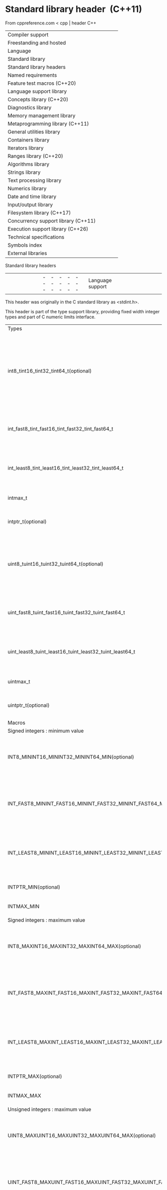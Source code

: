 # Standard library header <cstdint> (C++11)

From cppreference.com
< cpp‎ | header
C++

|  |  |  |  |  |
| --- | --- | --- | --- | --- |
| Compiler support | | | | |
| Freestanding and hosted | | | | |
| Language | | | | |
| Standard library | | | | |
| Standard library headers | | | | |
| Named requirements | | | | |
| Feature test macros (C++20) | | | | |
| Language support library | | | | |
| Concepts library (C++20) | | | | |
| Diagnostics library | | | | |
| Memory management library | | | | |
| Metaprogramming library (C++11) | | | | |
| General utilities library | | | | |
| Containers library | | | | |
| Iterators library | | | | |
| Ranges library (C++20) | | | | |
| Algorithms library | | | | |
| Strings library | | | | |
| Text processing library | | | | |
| Numerics library | | | | |
| Date and time library | | | | |
| Input/output library | | | | |
| Filesystem library (C++17) | | | | |
| Concurrency support library (C++11) | | | | |
| Execution support library (C++26) | | | | |
| Technical specifications | | | | |
| Symbols index | | | | |
| External libraries | | | | |

Standard library headers

|  |  |  |  |  |  |  |  |  |  |  |  |  |  |  |  |  |  |  |  |  |  |  |  |  |  |  |  |  |  |  |  |  |  |  |  |  |  |  |  |  |  |  |  |  |  |  |  |  |  |  |  |  |  |  |  |  |  |  |  |  |  |  |  |  |  |  |  |  |  |  |  |  |  |  |  |  |  |  |  |  |  |  |  |  |  |  |  |  |  |  |  |  |  |  |  |  |  |  |  |  |  |  |  |  |  |  |  |  |  |  |  |  |  |  |  |  |  |  |  |  |  |  |  |  |  |  |  |  |  |  |  |  |  |  |  |  |  |  |  |  |  |  |  |  |  |  |  |  |  |  |  |  |  |  |  |  |  |  |  |  |  |  |  |  |  |  |  |  |  |  |  |  |  |  |  |  |  |  |  |  |  |  |  |  |  |  |  |  |  |  |  |  |  |  |  |  |  |  |  |  |  |  |  |  |  |  |  |  |  |  |  |  |  |  |  |  |  |  |  |  |  |  |  |  |  |  |  |  |  |  |  |  |  |  |  |  |  |  |  |  |  |  |  |  |  |  |  |  |  |  |  |  |  |  |  |  |  |  |  |  |  |  |  |  |  |  |  |  |  |  |  |  |  |  |  |  |  |  |  |  |  |  |  |  |  |  |  |  |  |  |  |  |  |  |  |  |  |  |  |  |  |  |  |  |  |  |  |  |  |  |  |  |  |  |  |  |  |  |  |  |  |  |  |  |  |  |  |  |  |  |  |  |  |  |  |  |  |  |  |  |  |  |  |  |  |  |  |  |  |  |  |  |  |  |  |  |  |  |  |  |  |  |  |  |  |  |  |  |  |  |  |  |  |  |  |  |  |  |  |  |  |  |  |  |  |  |  |  |  |  |  |  |  |  |  |  |  |  |  |  |  |  |  |  |  |  |  |  |  |  |  |  |  |  |  |  |  |  |  |  |  |  |  |  |  |  |  |  |  |  |  |  |  |  |  |  |  |  |  |  |  |  |  |  |  |  |  |  |  |  |  |  |  |  |  |  |  |  |  |  |  |  |  |  |  |  |  |  |  |  |  |  |  |  |  |  |  |  |  |  |  |  |  |  |  |  |  |  |  |  |  |  |  |  |  |  |  |  |  |  |  |  |  |  |  |  |  |  |  |  |  |  |  |  |  |  |  |  |  |  |  |  |  |  |  |  |  |  |  |  |  |  |  |  |  |  |  |  |  |  |  |  |  |  |  |  |  |  |  |  |  |  |  |  |  |  |  |  |  |  |  |  |  |  |  |  |  |  |  |  |  |  |  |  |  |  |  |  |  |  |  |  |  |  |  |  |  |  |  |  |  |  |  |  |  |  |  |  |  |  |  |  |  |  |  |  |  |  |  |  |  |  |  |  |  |  |  |  |  |  |  |  |  |  |  |  |  |  |  |  |  |  |  |  |  |  |  |  |  |  |  |  |  |  |  |  |  |  |  |  |  |  |  |  |  |  |  |  |  |  |  |  |  |  |  |  |  |  |  |  |  |  |  |  |  |  |  |  |  |  |  |  |  |  |  |  |  |  |  |  |  |  |  |  |  |  |  |  |  |  |  |  |  |
| --- | --- | --- | --- | --- | --- | --- | --- | --- | --- | --- | --- | --- | --- | --- | --- | --- | --- | --- | --- | --- | --- | --- | --- | --- | --- | --- | --- | --- | --- | --- | --- | --- | --- | --- | --- | --- | --- | --- | --- | --- | --- | --- | --- | --- | --- | --- | --- | --- | --- | --- | --- | --- | --- | --- | --- | --- | --- | --- | --- | --- | --- | --- | --- | --- | --- | --- | --- | --- | --- | --- | --- | --- | --- | --- | --- | --- | --- | --- | --- | --- | --- | --- | --- | --- | --- | --- | --- | --- | --- | --- | --- | --- | --- | --- | --- | --- | --- | --- | --- | --- | --- | --- | --- | --- | --- | --- | --- | --- | --- | --- | --- | --- | --- | --- | --- | --- | --- | --- | --- | --- | --- | --- | --- | --- | --- | --- | --- | --- | --- | --- | --- | --- | --- | --- | --- | --- | --- | --- | --- | --- | --- | --- | --- | --- | --- | --- | --- | --- | --- | --- | --- | --- | --- | --- | --- | --- | --- | --- | --- | --- | --- | --- | --- | --- | --- | --- | --- | --- | --- | --- | --- | --- | --- | --- | --- | --- | --- | --- | --- | --- | --- | --- | --- | --- | --- | --- | --- | --- | --- | --- | --- | --- | --- | --- | --- | --- | --- | --- | --- | --- | --- | --- | --- | --- | --- | --- | --- | --- | --- | --- | --- | --- | --- | --- | --- | --- | --- | --- | --- | --- | --- | --- | --- | --- | --- | --- | --- | --- | --- | --- | --- | --- | --- | --- | --- | --- | --- | --- | --- | --- | --- | --- | --- | --- | --- | --- | --- | --- | --- | --- | --- | --- | --- | --- | --- | --- | --- | --- | --- | --- | --- | --- | --- | --- | --- | --- | --- | --- | --- | --- | --- | --- | --- | --- | --- | --- | --- | --- | --- | --- | --- | --- | --- | --- | --- | --- | --- | --- | --- | --- | --- | --- | --- | --- | --- | --- | --- | --- | --- | --- | --- | --- | --- | --- | --- | --- | --- | --- | --- | --- | --- | --- | --- | --- | --- | --- | --- | --- | --- | --- | --- | --- | --- | --- | --- | --- | --- | --- | --- | --- | --- | --- | --- | --- | --- | --- | --- | --- | --- | --- | --- | --- | --- | --- | --- | --- | --- | --- | --- | --- | --- | --- | --- | --- | --- | --- | --- | --- | --- | --- | --- | --- | --- | --- | --- | --- | --- | --- | --- | --- | --- | --- | --- | --- | --- | --- | --- | --- | --- | --- | --- | --- | --- | --- | --- | --- | --- | --- | --- | --- | --- | --- | --- | --- | --- | --- | --- | --- | --- | --- | --- | --- | --- | --- | --- | --- | --- | --- | --- | --- | --- | --- | --- | --- | --- | --- | --- | --- | --- | --- | --- | --- | --- | --- | --- | --- | --- | --- | --- | --- | --- | --- | --- | --- | --- | --- | --- | --- | --- | --- | --- | --- | --- | --- | --- | --- | --- | --- | --- | --- | --- | --- | --- | --- | --- | --- | --- | --- | --- | --- | --- | --- | --- | --- | --- | --- | --- | --- | --- | --- | --- | --- | --- | --- | --- | --- | --- | --- | --- | --- | --- | --- | --- | --- | --- | --- | --- | --- | --- | --- | --- | --- | --- | --- | --- | --- | --- | --- | --- | --- | --- | --- | --- | --- | --- | --- | --- | --- | --- | --- | --- | --- | --- | --- | --- | --- | --- | --- | --- | --- | --- | --- | --- | --- | --- | --- | --- | --- | --- | --- | --- | --- | --- | --- | --- | --- | --- | --- | --- | --- | --- | --- | --- | --- | --- | --- | --- | --- | --- | --- | --- | --- | --- | --- | --- | --- | --- | --- | --- | --- | --- | --- | --- | --- | --- | --- | --- | --- | --- | --- | --- | --- | --- | --- | --- | --- | --- | --- | --- | --- | --- | --- | --- | --- | --- | --- | --- | --- | --- | --- | --- | --- | --- | --- | --- | --- | --- | --- | --- | --- | --- | --- | --- | --- | --- | --- | --- | --- | --- | --- | --- | --- | --- | --- | --- | --- | --- | --- | --- | --- | --- | --- | --- | --- | --- | --- | --- | --- | --- | --- | --- | --- | --- | --- | --- | --- | --- | --- | --- | --- | --- | --- | --- | --- | --- | --- | --- | --- | --- | --- | --- | --- | --- | --- | --- | --- | --- | --- | --- | --- | --- | --- | --- | --- | --- | --- | --- | --- | --- | --- | --- | --- | --- | --- | --- | --- | --- | --- | --- | --- | --- | --- | --- | --- | --- | --- | --- | --- | --- | --- | --- | --- | --- | --- | --- | --- | --- | --- | --- | --- | --- | --- | --- |
| |  |  |  |  |  | | --- | --- | --- | --- | --- | | Language support | | | | | | <cfloat> | | | | | | <climits> | | | | | | <compare> (C++20) | | | | | | <coroutine> (C++20) | | | | | | <csetjmp> | | | | | | <csignal> | | | | | | <cstdarg> | | | | | | <cstddef> | | | | | | ****<cstdint>**** (C++11) | | | | | | <cstdlib> | | | | | | <exception> | | | | | | <initializer_list> (C++11) | | | | | | <limits> | | | | | | <new> | | | | | | <source_location> (C++20) | | | | | | <stdfloat> (C++23) | | | | | | <typeinfo> | | | | | | <version> (C++20) | | | | | | Concepts | | | | | | <concepts> (C++20) | | | | | | Diagnostics | | | | | | <cassert> | | | | | | <cerrno> | | | | | | <debugging> (C++26) | | | | | | <stacktrace> (C++23) | | | | | | <stdexcept> | | | | | | <system_error> (C++11) | | | | | | Memory management | | | | | | <memory> | | | | | | <memory_resource> (C++17) | | | | | | <scoped_allocator> (C++11) | | | | | | Metaprogramming | | | | | | <type_traits> (C++11) | | | | | | <ratio> (C++11) | | | | | | |  |  |  |  |  | | --- | --- | --- | --- | --- | | General utilities | | | | | | <any> (C++17) | | | | | | <bitset> | | | | | | <bit> (C++20) | | | | | | <charconv> (C++17) | | | | | | <expected> (C++23) | | | | | | <format> (C++20) | | | | | | <functional> | | | | | | <optional> (C++17) | | | | | | <tuple> (C++11) | | | | | | <typeindex> (C++11) | | | | | | <utility> | | | | | | <variant> (C++17) | | | | | | Containers | | | | | | <array> (C++11) | | | | | | <deque> | | | | | | <flat_map> (C++23) | | | | | | <flat_set> (C++23) | | | | | | <forward_list> (C++11) | | | | | | <inplace_vector> (C++26) | | | | | | <list> | | | | | | <map> | | | | | | <mdspan> (C++23) | | | | | | <queue> | | | | | | <set> | | | | | | <span> (C++20) | | | | | | <stack> | | | | | | <unordered_map> (C++11) | | | | | | <unordered_set> (C++11) | | | | | | <vector> | | | | | | Iterators | | | | | | <iterator> | | | | | | Ranges | | | | | | <generator> (C++23) | | | | | | <ranges> (C++20) | | | | | | |  |  |  |  |  | | --- | --- | --- | --- | --- | | Algorithms | | | | | | <algorithm> | | | | | | <numeric> | | | | | | Strings | | | | | | <cctype> | | | | | | <cstring> | | | | | | <cuchar> (C++11) | | | | | | <cwchar> | | | | | | <cwctype> | | | | | | <string_view> (C++17) | | | | | | <string> | | | | | | Text processing | | | | | | <clocale> | | | | | | <codecvt> (C++11/17/26\*) | | | | | | <locale> | | | | | | <regex> (C++11) | | | | | | <text_encoding> (C++26) | | | | | | Numerics | | | | | | <cfenv> (C++11) | | | | | | <cmath> | | | | | | <complex> | | | | | | <linalg> (C++26) | | | | | | <numbers> (C++20) | | | | | | <random> (C++11) | | | | | | <simd> (C++26) | | | | | | <valarray> | | | | | | Time | | | | | | <chrono> (C++11) | | | | | | <ctime> | | | | | | C compatibility | | | | | | <ccomplex> (C++11/17/20\*) | | | | | | <ciso646> (until C++20) | | | | | | <cstdalign> (C++11/17/20\*) | | | | | | <cstdbool> (C++11/17/20\*) | | | | | | <ctgmath> (C++11/17/20\*) | | | | | | |  |  |  |  |  | | --- | --- | --- | --- | --- | | Input/output | | | | | | <cinttypes> (C++11) | | | | | | <cstdio> | | | | | | <filesystem> (C++17) | | | | | | <fstream> | | | | | | <iomanip> | | | | | | <iosfwd> | | | | | | <iostream> | | | | | | <ios> | | | | | | <istream> | | | | | | <ostream> | | | | | | <print> (C++23) | | | | | | <spanstream> (C++23) | | | | | | <sstream> | | | | | | <streambuf> | | | | | | <strstream> (C++98/26\*) | | | | | | <syncstream> (C++20) | | | | | | Concurrency support | | | | | | <atomic> (C++11) | | | | | | <barrier> (C++20) | | | | | | <condition_variable> (C++11) | | | | | | <future> (C++11) | | | | | | <hazard_pointer> (C++26) | | | | | | <latch> (C++20) | | | | | | <mutex> (C++11) | | | | | | <rcu> (C++26) | | | | | | <semaphore> (C++20) | | | | | | <shared_mutex> (C++14) | | | | | | <stdatomic.h> (C++23) | | | | | | <stop_token> (C++20) | | | | | | <thread> (C++11) | | | | | | Execution support | | | | | | <execution> (C++17) | | | | | |  | | | | | |  | | | | | |

This header was originally in the C standard library as <stdint.h>.

This header is part of the type support library, providing fixed width integer types and part of C numeric limits interface.

|  |  |
| --- | --- |
| Types | |
| int8_tint16_tint32_tint64_t(optional) | signed integer type with width of exactly 8, 16, 32 and 64 bits respectively with no padding bits and using 2's complement for negative values (provided if and only if the implementation directly supports the type)   (typedef) |
| int_fast8_tint_fast16_tint_fast32_tint_fast64_t | fastest signed integer type with width of at least 8, 16, 32 and 64 bits respectively   (typedef) |
| int_least8_tint_least16_tint_least32_tint_least64_t | smallest signed integer type with width of at least 8, 16, 32 and 64 bits respectively   (typedef) |
| intmax_t | maximum-width signed integer type   (typedef) |
| intptr_t(optional) | signed integer type capable of holding a pointer to void   (typedef) |
| uint8_tuint16_tuint32_tuint64_t(optional) | unsigned integer type with width of exactly 8, 16, 32 and 64 bits respectively  (provided if and only if the implementation directly supports the type)   (typedef) |
| uint_fast8_tuint_fast16_tuint_fast32_tuint_fast64_t | fastest unsigned integer type with width of at least 8, 16, 32 and 64 bits respectively   (typedef) |
| uint_least8_tuint_least16_tuint_least32_tuint_least64_t | smallest unsigned integer type with width of at least 8, 16, 32 and 64 bits respectively   (typedef) |
| uintmax_t | maximum-width unsigned integer type   (typedef) |
| uintptr_t(optional) | unsigned integer type capable of holding a pointer to void   (typedef) |
| Macros | |
| Signed integers : minimum value | |
| INT8_MININT16_MININT32_MININT64_MIN(optional) | minimum value of `std::int8_t`, `std::int16_t`, `std::int32_t` and `std::int64_t` respectively   (macro constant) |
| INT_FAST8_MININT_FAST16_MININT_FAST32_MININT_FAST64_MIN | minimum value of `std::int_fast8_t`, `std::int_fast16_t`, `std::int_fast32_t` and `std::int_fast64_t` respectively   (macro constant) |
| INT_LEAST8_MININT_LEAST16_MININT_LEAST32_MININT_LEAST64_MIN | minimum value of `std::int_least8_t`, `std::int_least16_t`, `std::int_least32_t` and `std::int_least64_t` respectively   (macro constant) |
| INTPTR_MIN(optional) | minimum value of `std::intptr_t`   (macro constant) |
| INTMAX_MIN | minimum value of `std::intmax_t`   (macro constant) |
| Signed integers : maximum value | |
| INT8_MAXINT16_MAXINT32_MAXINT64_MAX(optional) | maximum value of `std::int8_t`, `std::int16_t`, `std::int32_t` and `std::int64_t` respectively   (macro constant) |
| INT_FAST8_MAXINT_FAST16_MAXINT_FAST32_MAXINT_FAST64_MAX | maximum value of `std::int_fast8_t`, `std::int_fast16_t`, `std::int_fast32_t` and `std::int_fast64_t` respectively   (macro constant) |
| INT_LEAST8_MAXINT_LEAST16_MAXINT_LEAST32_MAXINT_LEAST64_MAX | maximum value of `std::int_least8_t`, `std::int_least16_t`, `std::int_least32_t` and `std::int_least64_t` respectively   (macro constant) |
| INTPTR_MAX(optional) | maximum value of `std::intptr_t`   (macro constant) |
| INTMAX_MAX | maximum value of `std::intmax_t`   (macro constant) |
| Unsigned integers : maximum value | |
| UINT8_MAXUINT16_MAXUINT32_MAXUINT64_MAX(optional) | maximum value of `std::uint8_t`, `std::uint16_t`, `std::uint32_t` and `std::uint64_t` respectively   (macro constant) |
| UINT_FAST8_MAXUINT_FAST16_MAXUINT_FAST32_MAXUINT_FAST64_MAX | maximum value of `std::uint_fast8_t`, `std::uint_fast16_t`, `std::uint_fast32_t` and `std::uint_fast64_t` respectively   (macro constant) |
| UINT_LEAST8_MAXUINT_LEAST16_MAXUINT_LEAST32_MAXUINT_LEAST64_MAX | maximum value of `std::uint_least8_t`, `std::uint_least16_t`, `std::uint_least32_t` and `std::uint_least64_t` respectively   (macro constant) |
| UINTPTR_MAX(optional) | maximum value of `std::uintptr_t`   (macro constant) |
| UINTMAX_MAX | maximum value of `std::uintmax_t`   (macro constant) |
| Limits of other integer types | |
| PTRDIFF_MIN(C++11) | minimum value of std::ptrdiff_t   (macro constant) |
| PTRDIFF_MAX(C++11) | maximum value of std::ptrdiff_t   (macro constant) |
| SIZE_MAX(C++11) | maximum value of std::size_t   (macro constant) |
| SIG_ATOMIC_MIN(C++11) | minimum value of std::sig_atomic_t   (macro constant) |
| SIG_ATOMIC_MAX(C++11) | maximum value of std::sig_atomic_t   (macro constant) |
| WCHAR_MIN(C++11) | minimum value of wchar_t   (macro constant) |
| WCHAR_MAX(C++11) | maximum value of wchar_t   (macro constant) |
| WINT_MIN(C++11) | minimum value of `std::wint_t`   (macro constant) |
| WINT_MAX(C++11) | maximum value of `std::wint_t`   (macro constant) |
| Function macros for integer constants | |
| INT8_CINT16_CINT32_CINT64_C | expands to an integer constant expression having the value specified by its argument and whose type is the promoted type of `std::int_least8_t`, `std::int_least16_t`, `std::int_least32_t` and `std::int_least64_t` respectively   (function macro) |
| INTMAX_C | expands to an integer constant expression having the value specified by its argument and the type `std::intmax_t`   (function macro) |
| UINT8_CUINT16_CUINT32_CUINT64_C | expands to an integer constant expression having the value specified by its argument and whose type is the promoted type of `std::uint_least8_t`, `std::uint_least16_t`, `std::uint_least32_t` and `std::uint_least64_t` respectively   (function macro) |
| UINTMAX_C | expands to an integer constant expression having the value specified by its argument and the type `std::uintmax_t`   (function macro) |

### Synopsis

```
namespace std {
  using int8_t         = /* signed integer type */;   // optional
  using int16_t        = /* signed integer type */;   // optional
  using int32_t        = /* signed integer type */;   // optional
  using int64_t        = /* signed integer type */;   // optional
  using intN_t         = /* see description */;       // optional, see description
 
  using int_fast8_t    = /* signed integer type */;
  using int_fast16_t   = /* signed integer type */;
  using int_fast32_t   = /* signed integer type */;
  using int_fast64_t   = /* signed integer type */;
  using int_fastN_t    = /* see description */;       // optional, see description
 
  using int_least8_t   = /* signed integer type */;
  using int_least16_t  = /* signed integer type */;
  using int_least32_t  = /* signed integer type */;
  using int_least64_t  = /* signed integer type */;
  using int_leastN_t   = /* see description */;       // optional, see description
 
  using intmax_t       = /* signed integer type */;
  using intptr_t       = /* signed integer type */;   // optional
 
  using uint8_t        = /* unsigned integer type */; // optional
  using uint16_t       = /* unsigned integer type */; // optional
  using uint32_t       = /* unsigned integer type */; // optional
  using uint64_t       = /* unsigned integer type */; // optional
  using uintN_t        = /* see description */;       // optional, see description
 
  using uint_fast8_t   = /* unsigned integer type */;
  using uint_fast16_t  = /* unsigned integer type */;
  using uint_fast32_t  = /* unsigned integer type */;
  using uint_fast64_t  = /* unsigned integer type */;
  using uint_fastN_t   = /* see description */;       // optional, see description
 
  using uint_least8_t  = /* unsigned integer type */;
  using uint_least16_t = /* unsigned integer type */;
  using uint_least32_t = /* unsigned integer type */;
  using uint_least64_t = /* unsigned integer type */;
  using uint_leastN_t  = /* see description */;       // optional, see description
 
  using uintmax_t      = /* unsigned integer type */;
  using uintptr_t      = /* unsigned integer type */; // optional
}
 
#define INTN_MIN         /* see description */
#define INTN_MAX         /* see description */
#define UINTN_MAX        /* see description */
 
#define INT_FASTN_MIN    /* see description */
#define INT_FASTN_MAX    /* see description */
#define UINT_FASTN_MAX   /* see description */
 
#define INT_LEASTN_MIN   /* see description */
#define INT_LEASTN_MAX   /* see description */
#define UINT_LEASTN_MAX  /* see description */
 
#define INTMAX_MIN       /* see description */
#define INTMAX_MAX       /* see description */
#define UINTMAX_MAX      /* see description */
 
#define INTPTR_MIN       /* see description */        // optional
#define INTPTR_MAX       /* see description */        // optional
#define UINTPTR_MAX      /* see description */        // optional
 
#define PTRDIFF_MIN      /* see description */
#define PTRDIFF_MAX      /* see description */
#define SIZE_MAX         /* see description */
 
#define SIG_ATOMIC_MIN   /* see description */
#define SIG_ATOMIC_MAX   /* see description */
 
#define WCHAR_MIN        /* see description */
#define WCHAR_MAX        /* see description */
 
#define WINT_MIN         /* see description */
#define WINT_MAX         /* see description */
 
#define INTN_C(value)    /* see description */
#define UINTN_C(value)   /* see description */
#define INTMAX_C(value)  /* see description */
#define UINTMAX_C(value) /* see description */

```

Retrieved from "<https://en.cppreference.com/mwiki/index.php?title=cpp/header/cstdint&oldid=143432>"

##### Navigation

- Online version
- Offline version retrieved 2025-02-09 16:39.

- This page was last modified on 17 September 2022, at 10:33.